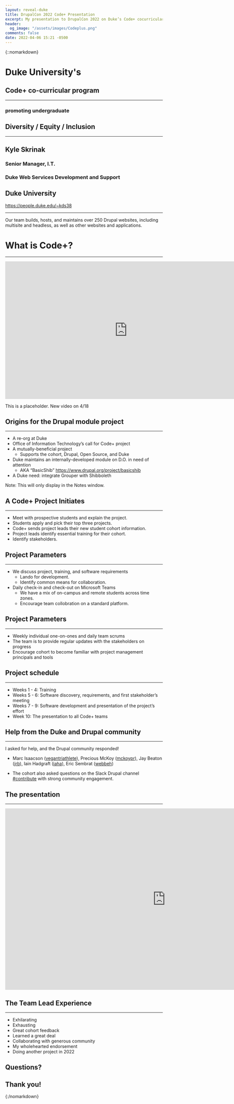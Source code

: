 ```yaml
---
layout: reveal-duke
title: DrupalCon 2022 Code+ Presentation
excerpt: My presentation to DrupalCon 2022 on Duke’s Code+ cocurricular project, which promotes undergraduate diversity, equity, and inclusion
header:
  og_image: "/assets/images/Codeplus.png"
comments: false
date: 2022-04-06 15:21 -0500
---
```

{::nomarkdown}

# Duke University's

## Code+ co-curricular program

---

### promoting undergraduate

## Diversity / Equity / Inclusion

---



## Kyle Skrinak

### Senior Manager, I.T.

### Duke Web Services Development and Support

## Duke University

https://people.duke.edu/~kds38

---

Our team builds, hosts, and maintains over 250 Drupal websites, including multisite and headless, as well as other websites and applications.



# What is Code+?

---

<iframe width="780" height="440" src="https://www.youtube.com/embed/UWS0kbl4rVk" title="YouTube video player" frameborder="0" allow="accelerometer; autoplay; clipboard-write; encrypted-media; gyroscope; picture-in-picture" allowfullscreen></iframe>

This is a placeholder. New video on 4/18



## Origins for the Drupal module project

---

* A re-org at Duke
* Office of Information Technology’s call for Code+ project <!-- .element: class="fragment" -->
* A mutually-beneficial project <!-- .element: class="fragment" -->
  * Supports the cohort, Drupal, Open Source, and Duke
* Duke maintains an internally-developed module on D.O. in need of attention <!-- .element: class="fragment" -->
  * AKA “BasicShib” https://www.drupal.org/project/basicshib
* A Duke need: integrate Grouper with Shibboleth <!-- .element: class="fragment" -->

Note:
This will only display in the Notes window.



## A Code+ Project Initiates

---

* Meet with prospective students and explain the project.
* Students apply and pick their top three projects. <!-- .element: class="fragment" -->
* Code+ sends project leads their new student cohort information. <!-- .element: class="fragment" -->
* Project leads identify essential training for their cohort. <!-- .element: class="fragment" -->
* Identify stakeholders. <!-- .element: class="fragment" -->




## Project Parameters

---

* We discuss project, training, and software requirements
  * Lando for development.
  * Identify common means for collaboration.
* Daily check-in and check-out on Microsoft Teams <!-- .element: class="fragment" -->
  * We have a mix of on-campus and remote students across time zones.
  * Encourage team collobration on a standard platform.



## Project Parameters

---

* Weekly individual one-on-ones and daily team scrums
* The team is to provide regular updates with the stakeholders on progress
* Encourage cohort to become familiar with project management principals and tools



## Project schedule

---

* Weeks 1 - 4: Training
* Weeks 5 - 6: Software discovery, requirements, and first stakeholder’s meeting
* Weeks 7 - 9: Software development and presentation of the project’s effort
* Week 10: The presentation to all Code+ teams



## Help from the Duke and Drupal community

---

I asked for help, and the Drupal community responded!

* Marc Isaacson ([vegantriathlete](https://www.drupal.org/u/vegantriathlete)), Precious McKoy ([mckoypr](https://www.drupal.org/u/mckoypr)), Jay Beaton ([jrb](https://www.drupal.org/u/jrb)), Iain Hadgraft ([iaha](https://drupal.org/u/iaha)), Eric Sembrat ([webbeh](https://drupal.org/u/webbeh))

* The cohort also asked questions on the Slack Drupal channel [#contribute](https://drupal.slack.com/archives/C1BMUQ9U6) with strong community engagement.



## The presentation

---

<iframe width="1024" height="580" src="https://www.youtube-nocookie.com/embed/CyFxF8fJWUY?start=28&cc_load_policy=1&rel=0" title="YouTube video player" frameborder="0" allow="accelerometer; autoplay; clipboard-write; encrypted-media; gyroscope; picture-in-picture" allowfullscreen></iframe>



## The Team Lead Experience

---

* Exhilarating
* Exhausting
* Great cohort feedback
* Learned a great deal
* Collaborating with generous community
* My wholehearted endorsement
* Doing another project in 2022



## Questions?



## Thank you!
{:/nomarkdown}
